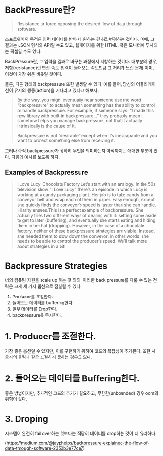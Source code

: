
# BackPressure란?

> Resistance or force opposing the desired flow of data through software.

 소프트웨어의 목적은 입력 데이터를 받아서, 원하는 결과로 변경하는 것이다. 이때, 그 결과는 JSON 형식의 API일 수도 있고,
 웹페이지를 위한 HTML, 혹은 모니터에 투사되는 픽셀일 수도 있다.

 BackPressure란, 그 입력을 결과로 바꾸는 과정에서 저항하는 것이다. 대부분의 경우, 
 저항(resistance)란 연산 속도-입력이 들어오는 속도만큼 그 처리가 느린 문제-이며, 이것이 가장 쉬운 비유일 것이다.

 물론, 다른 형태의 backpressure 또한 발생할 수 있다. 예를 들어, 당신의 어플리케이션이 유저의 행동(action)을 기다리고 있다고 해보자.

>By the way, you might eventually hear someone use the word “backpressure” to actually mean something has the ability to control or handle backpressure.
>For example, if someone says: “I made this new library with built-in backpressure…” they probably mean it somehow helps you manage backpressure,
>not that it actually intrinsically is the cause of it.
>
>Backpressure is not “desirable” except when it’s inescapable and you want to protect something else from receiving it.

그러나 아직 backpressure가 정확히 무엇을 의미하는지 아직까지는 애매한 부분이 있다.
다음의 예시를 보도록 하자.

## Examples of Backpressure

>I Love Lucy: Chocolate Factory
>Let’s start with an analogy. In the 50s television show “I Love Lucy” there’s an episode in which Lucy is working at a candy packaging plant.
>Her job is to take candy from a conveyor belt and wrap each of them in paper. Easy enough, except she quickly finds the conveyor’s speed is faster than she can handle.
>Hilarity ensues.This is a perfect example of backpressure. She actually tries two different ways of dealing with it: setting some aside to get to later (buffering), and eventually she starts eating and hiding them in her hat (dropping).
>However, in the case of a chocolate factory, neither of these backpressure strategies are viable.
>Instead, she needed them to slow down the conveyor; in other words, she needs to be able to control the producer’s speed. We’ll talk more about strategies in a bit!


# Backpressure Strategies

 너의 컴퓨팅 자원을 scale up 하는 것 외의, 이러한 back pressure를 다룰 수 있는 전략은 크게
 세 가지 옵션으로 점철될 수 있다.

 1. Producer를 조절한다.
 3. 들어오는 데이터를 buffering한다.
 4. 일부 데이터를 Drop한다.
 5. backpressure를 무시한다. 

  # 1. Producer를 조절한다.

   가장 좋은 옵션일 수 있지만, 이를 구현하기 위하여 코드의 복잡성이 추가된다. 
   또한 사용자의 클릭과 같은 조절하지 못하는 경우도 있다.

  # 2. 들어오는 데이터를 Buffering한다.

   좋은 방법이지만, 추가적인 코드의 추가가 필요하고, 무한한(unbounded) 경우 oom의 위험이 있다.

  # 3. Droping

   시스템이 완전히 fail over하는 것보다는 적당히 데이터를 drop하는 것이 더 유리하다.

   

(https://medium.com/@jayphelps/backpressure-explained-the-flow-of-data-through-software-2350b3e77ce7)





